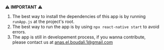 ⚠️ **IMPORTANT** ⚠️

1. The best way to install the dependencies of this app is by running `runApp.js` at the project's root.
2. The best way to run the app is by using `npx react-native start` to avoid errors.
3. The app is still in developement process, if you wanna contribute, please contact us at anas.el.boudali.1@gmail.com